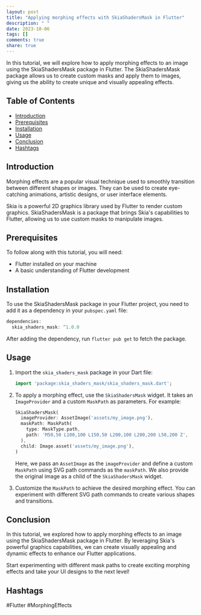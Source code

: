 ```yaml
---
layout: post
title: "Applying morphing effects with SkiaShadersMask in Flutter"
description: " "
date: 2023-10-06
tags: []
comments: true
share: true
---
```


In this tutorial, we will explore how to apply morphing effects to an image using the SkiaShadersMask package in Flutter. The SkiaShadersMask package allows us to create custom masks and apply them to images, giving us the ability to create unique and visually appealing effects.

## Table of Contents
- [Introduction](#introduction)
- [Prerequisites](#prerequisites)
- [Installation](#installation)
- [Usage](#usage)
- [Conclusion](#conclusion)
- [Hashtags](#hashtags)

<a name="introduction"></a>
## Introduction

Morphing effects are a popular visual technique used to smoothly transition between different shapes or images. They can be used to create eye-catching animations, artistic designs, or user interface elements.

Skia is a powerful 2D graphics library used by Flutter to render custom graphics. SkiaShadersMask is a package that brings Skia's capabilities to Flutter, allowing us to use custom masks to manipulate images.

<a name="prerequisites"></a>
## Prerequisites

To follow along with this tutorial, you will need:

- Flutter installed on your machine
- A basic understanding of Flutter development

<a name="installation"></a>
## Installation

To use the SkiaShadersMask package in your Flutter project, you need to add it as a dependency in your `pubspec.yaml` file:

```dart
dependencies:
  skia_shaders_mask: ^1.0.0
```

After adding the dependency, run `flutter pub get` to fetch the package.

<a name="usage"></a>
## Usage

1. Import the `skia_shaders_mask` package in your Dart file:

   ```dart
   import 'package:skia_shaders_mask/skia_shaders_mask.dart';
   ```

2. To apply a morphing effect, use the `SkiaShadersMask` widget. It takes an `ImageProvider` and a custom `MaskPath` as parameters. For example:

   ```dart
   SkiaShadersMask(
     imageProvider: AssetImage('assets/my_image.png'),
     maskPath: MaskPath(
       type: MaskType.path,
       path: 'M50,50 L100,100 L150,50 L200,100 L200,200 L50,200 Z',
     ),
     child: Image.asset('assets/my_image.png'),
   )
   ```

   Here, we pass an `AssetImage` as the `imageProvider` and define a custom `MaskPath` using SVG path commands as the `maskPath`. We also provide the original image as a child of the `SkiaShadersMask` widget.

3. Customize the `MaskPath` to achieve the desired morphing effect. You can experiment with different SVG path commands to create various shapes and transitions.

<a name="conclusion"></a>
## Conclusion

In this tutorial, we explored how to apply morphing effects to an image using the SkiaShadersMask package in Flutter. By leveraging Skia's powerful graphics capabilities, we can create visually appealing and dynamic effects to enhance our Flutter applications.

Start experimenting with different mask paths to create exciting morphing effects and take your UI designs to the next level!

<a name="hashtags"></a>
## Hashtags

#Flutter #MorphingEffects